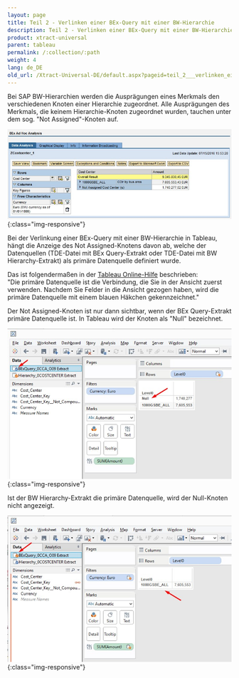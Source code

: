 ```yaml
---
layout: page
title: Teil 2 - Verlinken einer BEx-Query mit einer BW-Hierarchie
description: Teil 2 - Verlinken einer BEx-Query mit einer BW-Hierarchie
product: xtract-universal
parent: tableau
permalink: /:collection/:path
weight: 4
lang: de_DE
old_url: /Xtract-Universal-DE/default.aspx?pageid=teil_2___verlinken_einer_bex_query_mit_einer_bw_hierarchie
---
```


Bei SAP BW-Hierarchien werden die Ausprägungen eines Merkmals den verschiedenen Knoten einer Hierarchie zugeordnet. Alle Ausprägungen des Merkmals, die keinem Hierarchie-Knoten zugeordnet wurden, tauchen unter dem sog. "Not Assigned"-Knoten auf.

![BExQuery_notAssigned_node](/img/content/BExQuery_notAssigned_node.jpg){:class="img-responsive"}

Bei der Verlinkung einer BEx-Query mit einer BW-Hierarchie in Tableau, hängt die Anzeige des Not Assigned-Knotens davon ab, welche der Datenquellen (TDE-Datei mit BEx Query-Extrakt oder TDE-Datei mit BW Hierarchy-Extrakt) als primäre Datenquelle definiert wurde.

Das ist folgendermaßen in der [Tableau Online-Hilfe]() beschrieben:<br>
"Die primäre Datenquelle ist die Verbindung, die Sie in der Ansicht zuerst verwenden. Nachdem Sie Felder in die Ansicht gezogen haben, wird die primäre Datenquelle mit einem blauen Häkchen gekennzeichnet."

Der Not Assigned-Knoten ist nur dann sichtbar, wenn der BEx Query-Extrakt primäre Datenquelle ist. In Tableau wird der Knoten als "Null" bezeichnet.

![Tableau_Relationship_with_Null_Node](/img/content/Tableau_Relationship_with_Null_Node.jpg){:class="img-responsive"}

Ist der BW Hierarchy-Extrakt die primäre Datenquelle, wird der Null-Knoten nicht angezeigt.

![Tableau_Relationship_without_Null_Node](/img/content/Tableau_Relationship_without_Null_Node.jpg){:class="img-responsive"}

